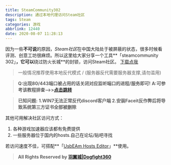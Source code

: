 ```yaml
---
title: SteamCommunity302
description: 通过本地代理访问Steam社区
tags: Steam
categories: 游戏
abbrlink: 12440
date: 2020-08-07 11:28:13
---
```


  因为一些**不可说**的原因，*Steam社区*在中国大陆处于被屏蔽的状态，很多时候看评测、创意工坊很麻烦。所以这里给大家分享一个工具**「steamcommunity 302」**，它可以**绕过防火长城**的封锁，访问Steam社区。
[下载点我](https://www.dogfight360.com/blog/686/)

>一般情况推荐使用本地反代模式 / (服务器反代需要服务器支撑,请勿滥用)

>**Q:出现80/443端口被占用的话关闭对应监听端口的进程/服务即可!**
>**A:可参考该教程排查–>>[点击跳转](https://www.dogfight360.com/blog/knowledge-base/%e8%a7%a3%e5%86%b3%e5%b8%b8%e8%a7%81%e7%9a%8480-443%e7%ab%af%e5%8f%a3%e8%a2%ab%e5%8d%a0%e7%94%a8%e9%97%ae%e9%a2%98/)**

>**已知问题:**
>**1.WIN7无法正常反代discord客户端
>2.安装Faceit反作弊后将导致系统第三方证书全部被删除**

其他可用解决社区访问方式：
1. 各种游戏加速器应该都有免费提供
2. 一些服务器位于国内的hosts.自己在论坛/贴吧寻找

若访问速度不佳，可搭配**「[UsbEAm Hosts Editor](https://www.dogfight360.com/blog/475/)」**使用。

> **All Rights Reserved by [羽翼城|Dogfight360](https://www.dogfight360.com/blog/)**